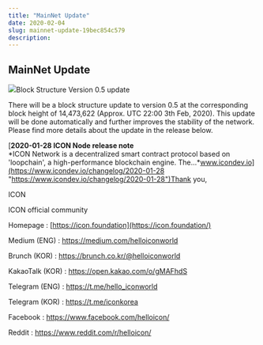 ```yaml
---
title: "MainNet Update"
date: 2020-02-04
slug: mainnet-update-19bec854c579
description:
---
```


## MainNet Update

![](https://cdn-images-1.medium.com/max/800/1*QMLTT-WXler8-qPGoZ6s-w.png)Block Structure Version 0.5 update

There will be a block structure update to version 0.5 at the corresponding block height of 14,473,622 (Approx. UTC 22:00 3th Feb, 2020). This update will be done automatically and further improves the stability of the network. Please find more details about the update in the release below.

[**2020-01-28 ICON Node release note**  
*ICON Network is a decentralized smart contract protocol based on 'loopchain', a high-performance blockchain engine. The…*www.icondev.io](https://www.icondev.io/changelog/2020-01-28 "https://www.icondev.io/changelog/2020-01-28")Thank you,

ICON

ICON official community

Homepage : [https://icon.foundation](https://icon.foundation/)

Medium (ENG) : <https://medium.com/helloiconworld>

Brunch (KOR) : <https://brunch.co.kr/@helloiconworld>

KakaoTalk (KOR) : <https://open.kakao.com/o/gMAFhdS>

Telegram (ENG) : <https://t.me/hello_iconworld>

Telegram (KOR) : <https://t.me/iconkorea>

Facebook : <https://www.facebook.com/helloicon/>

Reddit : <https://www.reddit.com/r/helloicon/>

